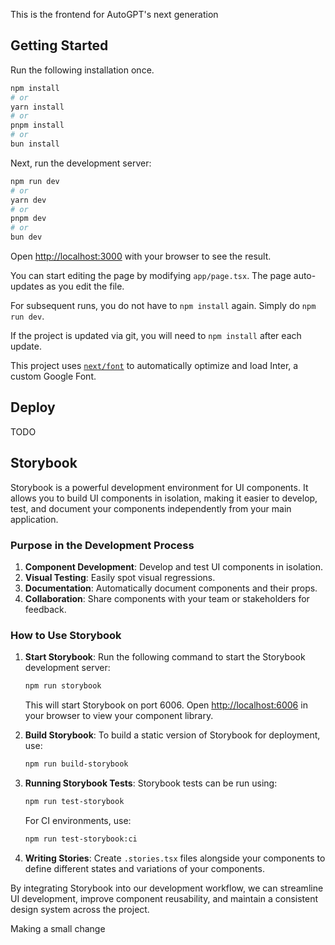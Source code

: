 This is the frontend for AutoGPT's next generation

## Getting Started

Run the following installation once.

```bash
npm install
# or
yarn install
# or
pnpm install
# or
bun install
```

Next, run the development server:

```bash
npm run dev
# or
yarn dev
# or
pnpm dev
# or
bun dev
```

Open [http://localhost:3000](http://localhost:3000) with your browser to see the result.

You can start editing the page by modifying `app/page.tsx`. The page auto-updates as you edit the file.

For subsequent runs, you do not have to `npm install` again. Simply do `npm run dev`.

If the project is updated via git, you will need to `npm install` after each update.

This project uses [`next/font`](https://nextjs.org/docs/basic-features/font-optimization) to automatically optimize and load Inter, a custom Google Font.

## Deploy

TODO

## Storybook

Storybook is a powerful development environment for UI components. It allows you to build UI components in isolation, making it easier to develop, test, and document your components independently from your main application.

### Purpose in the Development Process

1. **Component Development**: Develop and test UI components in isolation.
2. **Visual Testing**: Easily spot visual regressions.
3. **Documentation**: Automatically document components and their props.
4. **Collaboration**: Share components with your team or stakeholders for feedback.

### How to Use Storybook

1. **Start Storybook**:
   Run the following command to start the Storybook development server:

   ```bash
   npm run storybook
   ```

   This will start Storybook on port 6006. Open [http://localhost:6006](http://localhost:6006) in your browser to view your component library.

2. **Build Storybook**:
   To build a static version of Storybook for deployment, use:

   ```bash
   npm run build-storybook
   ```

3. **Running Storybook Tests**:
   Storybook tests can be run using:

   ```bash
   npm run test-storybook
   ```

   For CI environments, use:

   ```bash
   npm run test-storybook:ci
   ```

4. **Writing Stories**:
   Create `.stories.tsx` files alongside your components to define different states and variations of your components.

By integrating Storybook into our development workflow, we can streamline UI development, improve component reusability, and maintain a consistent design system across the project.


Making a small change